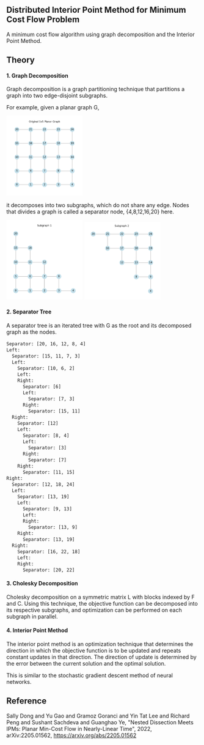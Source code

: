 ## Distributed Interior Point Method for Minimum Cost Flow Problem

A minimum cost flow algorithm using graph decomposition and the Interior Point Method.

## Theory

#### 1. Graph Decomposition

Graph decomposition is a graph partitioning technique that partitions a graph into two edge-disjoint subgraphs.

For example, given a planar graph G,

<img src="./images/graph.png" width="200">

it decomposes into two subgraphs, which do not share any edge. Nodes that divides a graph is called a separator node, {4,8,12,16,20} here.

<img src="./images/subgraph1.png" width="200">
<img src="./images/subgraph2.png" width="200">

#### 2. Separator Tree

A separator tree is an iterated tree with G as the root and its decomposed graph as the nodes.

```
Separator: [20, 16, 12, 8, 4]
Left:
  Separator: [15, 11, 7, 3]
  Left:
    Separator: [10, 6, 2]
    Left:
    Right:
      Separator: [6]
      Left:
        Separator: [7, 3]
      Right:
        Separator: [15, 11]
  Right:
    Separator: [12]
    Left:
      Separator: [8, 4]
      Left:
        Separator: [3]
      Right:
        Separator: [7]
    Right:
      Separator: [11, 15]
Right:
  Separator: [12, 18, 24]
  Left:
    Separator: [13, 19]
    Left:
      Separator: [9, 13]
      Left:
      Right:
        Separator: [13, 9]
    Right:
      Separator: [13, 19]
  Right:
    Separator: [16, 22, 18]
    Left:
    Right:
      Separator: [20, 22]
```

#### 3. Cholesky Decomposition

Cholesky decomposition on a symmetric matrix L with blocks indexed by F and C.
Using this technique, the objective function can be decomposed into its respective subgraphs, and optimization can be performed on each subgraph in parallel.

#### 4. Interior Point Method

The interior point method is an optimization technique that determines the direction in which the objective function is to be updated and repeats constant updates in that direction. The direction of update is determined by the error between the current solution and the optimal solution.

This is similar to the stochastic gradient descent method of neural networks.

## Reference

Sally Dong and Yu Gao and Gramoz Goranci and Yin Tat Lee and Richard Peng and Sushant Sachdeva and Guanghao Ye, "Nested Dissection Meets IPMs: Planar Min-Cost Flow in Nearly-Linear Time", 2022, arXiv:2205.01562, https://arxiv.org/abs/2205.01562
